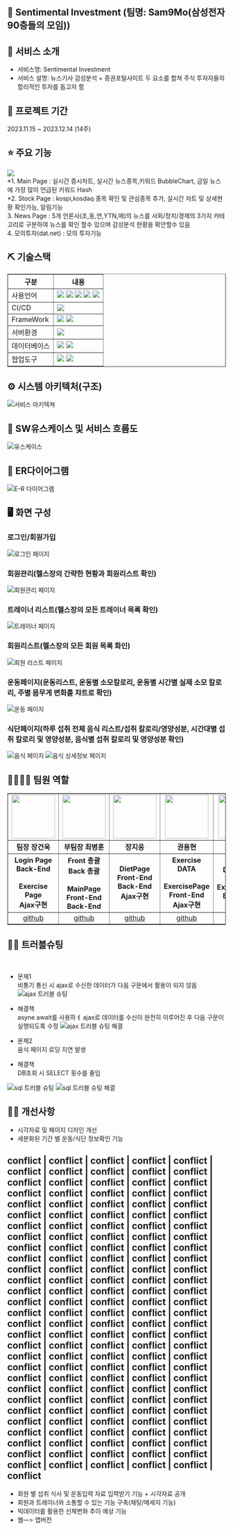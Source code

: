 ## 📎 Sentimental Investment (팀명: Sam9Mo(삼성전자 90층들의 모임))

## 👀 서비스 소개
* 서비스명:  Sentimental Investment
* 서비스 설명: 뉴스기사 감성분석 + 증권포털사이트 두 요소를 합쳐 주식 투자자들의 합리적인 투자를 돕고자 함 

## 📅 프로젝트 기간
2023.11.15 ~ 2023.12.14 (14주)
<br>

## ⭐ 주요 기능
<div><a href="https://gamma.app/docs/rwly965l5egmmiw"><img src="https://img.shields.io/badge/microsoftpowerpoint-B7472A?style=flat&logo=microsoftpowerpoint&logoColor=white"/></a></div>
*1. Main Page : 실시간 증시차트, 실시간 뉴스종목,키워드 BubbleChart, 금일 뉴스에 가장 많이 언급된 키워드 Hash<br>
*2. Stock Page : kospi,kosdaq 종목 확인 및 관심종목 추가, 실시간 차트 및 상세현황 확인가능, 알림기능  <br>
3. News Page : 5개 언론사(조,동,연,YTN,매)의 뉴스를 사회/정치/경제의 3가지 카테고리로 구분하여 뉴스를 확인 할수 있으며 감성분석 현황을 확안할수 있음<br>
4. 모의투자(dat.net) : 모의 투자기능


## ⛏ 기술스택
<table border = "1px;">
    <tr>
        <th>구분</th>
        <th>내용</th>
    </tr>
    <tr>
        <td>사용언어</td>
        <td>
            <img src="https://img.shields.io/badge/Java-007396?style=for-the-badge&logo=java&logoColor=white"/>
            <img src="https://img.shields.io/badge/python-3776AB?style=for-the-badge&logo=python&logoColor=white"/>
            <img src="https://img.shields.io/badge/CSS3-1572B6?style=for-the-badge&logo=CSS3&logoColor=white"/>
            <img src="https://img.shields.io/badge/JavaScript-F7DF1E?style=for-the-badge&logo=JavaScript&logoColor=white"/>
            <img src="https://img.shields.io/badge/html5-E34F26?style=for-the-badge&logo=html5&logoColor=white"/> 
        </td>
    </tr>
    <tr>
        <td>CI/CD</td>
        <td>
            <img src="https://img.shields.io/badge/BootStrap-7952B3?style=for-the-badge&logo=BootStrap&logoColor=white"/>
        </td>
    </tr>
    <tr>
        <td>FrameWork</td>
        <td>
            <img src="https://img.shields.io/badge/Eclipse-2C2255?style=for-the-badge&logo=Eclipse&logoColor=white"/>
            <img src="https://img.shields.io/badge/VSCode-007ACC?style=for-the-badge&logo=VisualStudioCode&logoColor=white"/>
        </td>
    </tr>
    <tr>
        <td>서버환경</td>
        <td>
            <img src="https://img.shields.io/badge/Apache Tomcat-D22128?style=for-the-badge&logo=Apache Tomcat&logoColor=white"/>
        </td>
    </tr>
    <tr>
        <td>데이터베이스</td>
        <td>
            <img src="https://img.shields.io/badge/MariaDB-003545?style=for-the-badge&logo=MariaDB&logoColor=white"/> 
            <img src="https://img.shields.io/badge/MongoDB-47A248?style=for-the-badge&logo=MongoDB&logoColor=white"/> 
        </td>
    </tr>
    <tr>
        <td>협업도구</td>
        <td>
            <img src="https://img.shields.io/badge/Git-F05032?style=for-the-badge&logo=Git&logoColor=white"/>
            <img src="https://img.shields.io/badge/GitHub-181717?style=for-the-badge&logo=GitHub&logoColor=white"/>
        </td>
    </tr>
</table>

## ⚙ 시스템 아키텍처(구조) 
![서비스 아키텍쳐](https://github.com/2023-SMHRD-KDT-AI-2/healthcare_project/assets/143372283/3f67cf39-54d6-4b3d-9b02-ba3dae3be44b)
<br>

## 📌 SW유스케이스 및 서비스 흐름도
![유스케이스](https://github.com/2023-SMHRD-KDT-AI-2/healthcare_project/assets/143372283/9d225f8f-2d88-4956-8741-4e7f54661f3d)
<br>

## 📌 ER다이어그램
![E-R 다이어그램](https://github.com/2023-SMHRD-KDT-AI-2/healthcare_project/assets/143372283/c24af80e-46f2-4c4b-aed4-0b091aea9b1d)
<br>

## 🖥 화면 구성
### 로그인/회원가입
![로그인 페이지](https://github.com/2023-SMHRD-KDT-AI-2/healthcare_project/assets/143372283/218b75e4-b1fb-487e-9659-45b2d34b2a2c)
<br>

### 회원관리(헬스장의 간략한 현황과 회원리스트 확인)
![회원관리 페이지](https://github.com/2023-SMHRD-KDT-AI-2/healthcare_project/assets/143372283/84df05b2-f800-455a-8187-31305c51f2fc)
<br>

### 트레이너 리스트(헬스장의 모든 트레이너 목록 확인)
![트레이너 페이지](https://github.com/2023-SMHRD-KDT-AI-2/healthcare_project/assets/143372283/c7b935f5-c21c-40a6-86aa-af289862e268)
<br>

### 회원리스트(헬스장의 모든 회원 목록 화인)
![회원 리스트 페이지](https://github.com/2023-SMHRD-KDT-AI-2/healthcare_project/assets/143372283/fe42945f-2f75-45f1-bdc4-93ddc7f358f8)
<br>

### 운동페이지(운동리스트, 운동별 소모칼로리, 운동별 시간별 실제 소모 칼로리, 주별 몸무게 변화를 챠트로 확인)
![운동 페이지](https://github.com/2023-SMHRD-KDT-AI-2/healthcare_project/assets/143372283/c229bdcb-ad25-42f5-81b3-a68a07f00f8a)
<br>

### 식단페이지(하루 섭취 전체 음식 리스트/섭취 칼로리/영양성분, 시간대별 섭취 칼로리 및 영양성분, 음식별 섭취 칼로리 및 영양성분 확인)
![음식 페이지](https://github.com/2023-SMHRD-KDT-AI-2/healthcare_project/assets/143372283/cdfb64bc-ccde-422d-93d0-526ac46f7313)
![음식 상세정보 페이지](https://github.com/2023-SMHRD-KDT-AI-2/healthcare_project/assets/143372283/21e05c62-5444-4806-9f2a-6898aee33778)

## 👨‍👩‍👦‍👦 팀원 역할
<table border = "1px">
  <tr>
    <td align="center"><img src="https://item.kakaocdn.net/do/fd49574de6581aa2a91d82ff6adb6c0115b3f4e3c2033bfd702a321ec6eda72c" width="100" height="100"/></td>
    <td align="center"><img src="https://mb.ntdtv.kr/assets/uploads/2019/01/Screen-Shot-2019-01-08-at-4.31.55-PM-e1546932545978.png" width="100" height="100"/></td>
    <td align="center"><img src="https://mblogthumb-phinf.pstatic.net/20160127_177/krazymouse_1453865104404DjQIi_PNG/%C4%AB%C4%AB%BF%C0%C7%C1%B7%BB%C1%EE_%B6%F3%C0%CC%BE%F0.png?type=w2" width="100" height="100"/></td>
    <td align="center"><img src="https://i.pinimg.com/236x/ed/bb/53/edbb53d4f6dd710431c1140551404af9.jpg" width="100" height="100"/></td>
    <td align="center"><img src="https://pbs.twimg.com/media/B-n6uPYUUAAZSUx.png" width="100" height="100"/></td>
  </tr>
  <tr>
    <td align="center"><strong>팀장 장건욱</strong></td>
    <td align="center"><strong>부팀장 최병훈</strong></td>
    <td align="center"><strong>장지웅</strong></td>
    <td align="center"><strong>권용현</strong></td>
    <td align="center"><strong>이나행</strong></td>
  </tr>
  <tr>
    <td align="center"><b>Login Page<br>Back-End<br><br>Exercise Page<br>Ajax구현</b></td>
    <td align="center"><b>Front 총괄<br>Back 총괄<br><br>MainPage<br>Front-End<br>Back-End</b></td>
    <td align="center"><b>DietPage<br>Front-End<br>Back-End<br>Ajax구현</b></td>
    <td align="center"><b>Exercise DATA<br><br>ExercisePage<br>Front-End<br>Ajax구현</b></td>
    <td align="center"><b>Diet DATA<br><br>ExercisePage<br>Back-End</b></td>
  </tr>
  <tr>
    <td align="center"><a href="https://github.com/JangGunWook" target='_blank'>github</a></td>
    <td align="center"><a href="https://github.com/sentimentalhoon" target='_blank'>github</a></td>
    <td align="center"><a href="https://github.com/ImagineMaker" target='_blank'>github</a></td>
    <td align="center"><a href="https://github.com/YongHyeonKwon" target='_blank'>github</a></td>
    <td align="center"><a href="https://github.com/NHAENGBOK" target='_blank'>github</a></td>
  </tr>
</table>

## 🤾‍♂️ 트러블슈팅
<br>
  
* 문제1<br>
비통기 통신 시 ajax로 수신한 데이터가 다음 구문에서 활용이 되지 않음
![ajax 트러블 슈팅](https://github.com/2023-SMHRD-KDT-AI-2/healthcare_project/assets/143372283/f41c8681-6e05-4adc-9cd5-70b3b81bdb1a)

* 해결책<br>
asyne await를 사용하ㅕ ajax로 데이터를 수신이 완전히 이루어진 후 다음 구문이 실행되도록 수정
![ajax 트러블 슈팅 해결](https://github.com/2023-SMHRD-KDT-AI-2/healthcare_project/assets/143372283/01d3721a-504a-417a-896c-981b6fae46f9)
 
* 문제2<br>
음식 페이지 로딩 지연 발생

* 해결책<br>
DB조회 시 SELECT 횟수를 줄임

![sql 트러블 슈팅](https://github.com/2023-SMHRD-KDT-AI-2/healthcare_project/assets/143372283/d1d7e7ea-70bb-4813-9b92-c616dd84397f)
![sql 트러블 슈팅 해결](https://github.com/2023-SMHRD-KDT-AI-2/healthcare_project/assets/143372283/74e46570-1236-42e5-b04b-a277e2499870)

## 🤾‍♂️ 개선사항
* 시각자료 및 페이지 디자인 개선
* 세분화된 기간 별 운동/식단 정보확인 기능


## conflict | conflict | conflict | conflict | conflict | conflict | conflict | conflict | conflict | conflict | conflict | conflict | conflict | conflict | conflict | conflict | conflict | conflict | conflict | conflict | conflict | conflict | conflict | conflict | conflict | conflict | conflict | conflict | conflict | conflict | conflict | conflict | conflict | conflict | conflict | conflict | conflict | conflict | conflict | conflict | conflict | conflict | conflict | conflict | conflict | conflict | conflict | conflict | conflict | conflict | conflict | conflict | conflict | conflict | conflict | conflict | conflict | conflict | conflict | conflict | conflict | conflict | conflict | conflict | conflict | conflict | conflict | conflict | conflict | conflict | conflict | conflict | conflict | conflict | conflict | conflict | conflict | conflict | conflict | conflict | conflict | conflict | conflict | conflict | conflict | conflict | conflict | conflict | conflict | conflict | conflict | conflict | conflict | conflict | conflict | conflict | conflict | conflict | conflict | conflict | conflict | conflict | conflict | conflict | conflict | conflict | conflict | conflict | conflict | conflict | conflict | conflict | conflict | conflict | conflict | conflict | conflict | conflict | conflict | conflict | conflict | conflict | conflict | conflict | conflict | conflict | conflict | conflict | conflict | conflict | conflict | conflict | conflict | conflict | conflict | conflict | conflict | conflict | conflict | conflict | conflict | conflict | conflict | conflict | conflict | conflict
* 회원 별 섭취 식사 및  운동입력 자료 입력받기 기능 + 시각자료 공개
* 회원과 트레이너와 소통할 수 있는 기능 구축(채팅/메세지 기능)
* 빅데이터를 활용한 신체변화 추이 예상 기능 
* 웹—> 앱버전
